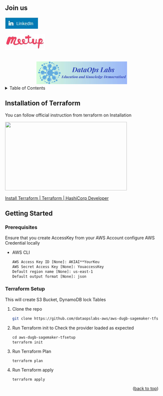 
<a name="readme-top"></a>

## Join us


[![LinkedIn][linkedin-aws-dugb]][linkedin-url]



[![Meetup][meetup-aws-dugb]][meetup-aws-dugb-url]

<br />
<div align="center">
    <img src="https://raw.githubusercontent.com/dataopslabs-aws/aws-dugb-sagemaker-tfsetup/main/aws-dugb1.png" width="300">
</div>

<!-- TABLE OF CONTENTS -->
<details>
  <summary>Table of Contents</summary>
  <ol>
    <li>
      <a href="#installation-of-terraform">Installation of Terraform</a>
    </li>
    <li>
      <a href="#getting-started">Getting Started</a>
      <ul>
        <li><a href="#prerequisites">Prerequisites</a></li>
        <li><a href="#terraform-setup">Terraform Setup</a></li>
      </ul>
    </li>
  </ol>
</details>



<!-- ABOUT THE PROJECT -->
## Installation of Terraform

You can follow official instruction from terraform on Installation

<p><a href="https://developer.hashicorp.com/terraform/tutorials/aws-get-started/install-cli?wvideo=r3yytnk1pr"><img src="https://embed-ssl.wistia.com/deliveries/2ba3bf2c657f7563bfcc80ac41d825bd.jpg?image_play_button_size=2x&amp;image_crop_resized=960x540&amp;image_play_button=1&amp;image_play_button_color=1563ffe0" style="width: 400px; height: 225px;" width="400" height="225"></a></p><p><a href="https://developer.hashicorp.com/terraform/tutorials/aws-get-started/install-cli?wvideo=r3yytnk1pr">Install Terraform | Terraform | HashiCorp Developer</a></p>



<!-- GETTING STARTED -->
## Getting Started


### Prerequisites

Ensure that you create AccessKey from your AWS Account configure AWS Credential locally
* AWS CLI
  ```aws configure
  AWS Access Key ID [None]: AKIAI**YourKeu
  AWS Secret Access Key [None]: YouaccessKey
  Default region name [None]: us-east-1
  Default output format [None]: json
  ```

### Terraform Setup

This will create S3 Bucket, DynamoDB lock Tables

1. Clone the repo
   ```sh
   git clone https://github.com/dataopslabs-aws/aws-dugb-sagemaker-tfsetup.git
   ```
2. Run Terraform init to Check the provider loaded as expected
   ``` 
   cd aws-dugb-sagemaker-tfsetup
   terraform init
   ```
3. Run Terraform Plan
   ```
   terraform plan
   ```
4. Run Terraform apply
   ```
   terraform apply
   ```

<p align="right">(<a href="#readme-top">back to top</a>)</p>




[linkedin-aws-dugb]: https://github.com/aws-data-usergroup-bangalore/aws-dugb-images/blob/main/linkedin.JPG?raw=true
[linkedin-url]: https://www.linkedin.com/company/aws-data-user-group-bangalore
[meetup-aws-dugb]: https://raw.githubusercontent.com/aws-data-usergroup-bangalore/aws-dugb-images/main/meetup_logo.JPG
[meetup-aws-dugb-url]: https://www.meetup.com/aws-data-user-group-bangalore

[awsdugb-image]: https://secure.meetupstatic.com/photos/event/3/6/1/2/clean_509113842.jpeg

